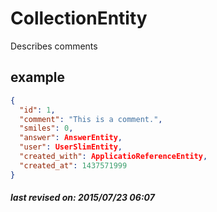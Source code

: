 # CollectionEntity

Describes comments

## example

```json
{
  "id": 1,
  "comment": "This is a comment.",
  "smiles": 0,
  "answer": AnswerEntity,
  "user": UserSlimEntity,
  "created_with": ApplicatioReferenceEntity,
  "created_at": 1437571999
}
```

##### last revised on: 2015/07/23 06:07
